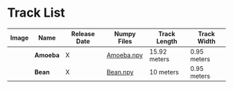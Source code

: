 # Track List

| Image                                                                                                                                        | Name                                     | Release Date           | Numpy Files                                                                                                                                                                                          | Track Length   | Track Width   |
|----------------------------------------------------------------------------------------------------------------------------------------------|------------------------------------------|------------------------|------------------------------------------------------------------------------------------------------------------------------------------------------------------------------------------------------|----------------|---------------|
| ![<img src='./Amoeba/src/Amoeba_iconography.svg' width="160"/>](./Amoeba/src/Amoeba_iconography.svg)      | **Amoeba**          | X | [Amoeba.npy](./Amoeba/routes/Amoeba.npy)                                                                                                                                           | 15.92 meters   | 0.95 meters   |
| ![<img src='./Bean/src/Bean.png' width="160"/>](./Bean/src/Bea.png)      | **Bean**          | X | [Bean.npy](./Bean/routes/Bean.npy)                                                                                                                                           | 10 meters   | 0.95 meters   |
